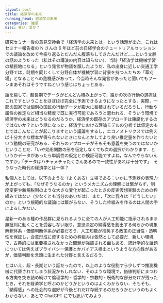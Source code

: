 ```yaml
---
layout: post
title: 経済学の未来
running_head: 経済学の未来
categories: 雑感
misc: 暑い．夏か？
---
```


研究セミナー後の意見交換会で「経済学の未来とは」という話題が出た．これはセミナー報告者の N さんの 6 年ほど前の日経学会のチュートリアルセッションでの議論を改めて今振り返るとだんだん腹落ちしてきたんだけど……という文脈の話のようだった（私はその講演の内容は知らない）．当時「経済学は機械学習の植民地になる」という発言が物議を醸したようだ．私の出身に近しい交通工学分野では，時期を同じくして分野自体が機械学習に背景を持つ人たちの「草刈場」となることへの危機感があって，今当時そんな発言があったと聞いてもフーンまあそれはそうですねという感じはちょっとある．

話を戻して，超長期でデータがどんどん積み上がって，誰かの次の行動の選択はこれですということをほぼほぼ完全に予測できるようになったとする．実際，一部の国家では個別の国民の行動データが膨大に蓄積されているだろうし，行動や属性の推定など相当な精度で既に実行可能であろうと思われる．そういう環境で経済学の未来はどうなるのだろうか．経済学の既存のアプローチは陳腐化するのではないか？という話になった．経済学における理論モデルの分析では仮定のもとではこんなことが起こりますという議論をするし，エコノメトリクスでは例えば十分大きな標本が得られないときになんとかしてより良い推定量を作りたいという動機の研究がある．それらのアプローチがそもそも意義を失うのではないかということだ．「いや効用関数の形を仮定しなくても次の選択がわかります．というかデータがあったら単調性の仮定とか検証可能ですよね，なんでやらないんですか」「データはハチャメチャたくさんあるので一致性があれば十分です」　そうなった時代の経済学とは一体？

私個人としては，以下のような（よくある）立場である：いかに予測器の表現力が上がっても，「なぜそうなるのか」というメカニズムの理解には繋がらず，制度変更や新規税制のような大きな変化が起こったときの反実仮想実験のための枠組みではない（少なくとも当分のあいだは）．また，「次に我々は『どうしたい』のか」という規範的な議論には繋がらない．そうした枠組みを作るのは人間の手によるしかない．

星新一のある種の作品群に見られるように全ての人が人工知能に指示されるまま無批判に動くことを受容しない限り，意思決定の納得感を創出する何らかの現象解釈体系・価値判断体系が必要だろう．人工知能が推奨する政策の正当性・透明性を保証し，合意形成に資するための枠組みは依然として必要だ．新しい環境で，古典的には重要視されなかった問題が強調される面もある．統計学的な話題については例えばプライバシー保護とかバイアス検出というような方向性があるが，価値判断を念頭に生まれた分野と言えるだろう．

とはいえ，超・長期という話だったので，以上のような役割すら少しずつ推測機械に代替されてしまう状況かもしれない．そのような環境で，価値判断にまつわる方向を突き詰め続けて倫理学的・哲学的・宗教的・呪術的な部分だけが残ったとき，それを経済学と呼ぶのかどうかというのはよくわからない．そもそも，「納得感」への社会的な選好が今後どれだけ存続するのだろうかというのもよくわからない．あとで ChatGPT にでも訊いてみよう．

